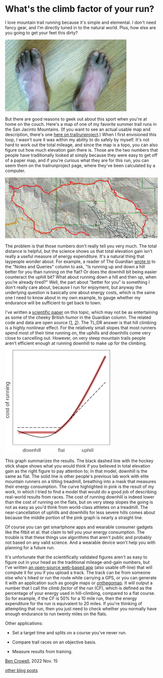 What's the climb factor of your run?
====================================

I love mountain trail running because it's simple and elemental. I don't need fancy gear,
and I'm directly tuned in to the natural world. Plus, how else are you going to get your
feet this dirty?

![picture of dirty feet](dirty_feet.jpg)

But there are good reasons to geek out about this sport when you're at home
on the couch. Here's a map of one of my favorite summer trail runs in the San
Jacinto Mountains. (If you want to see an actual usable map and description,
there's one [here on trailrunproject](https://www.trailrunproject.com/trail/7093426/san-jacinto-peak-loop).)
When I first envisioned this loop, I wasn't sure it was within my ability to do
safely by myself. It's not hard to work out the total mileage, and since the map
is a topo, you can also figure out how much elevation gain there is. Those are the two
numbers that people have traditionally looked at simply because they were easy to
get off of a paper map, and if you're curious what they are for this run, you can
seem them on the trailrunproject page, where they've been calculated by a computer.

![topo map of a running loop](san_j_loop.png)

The problem is that those numbers don't really tell you very much. The
total distance is helpful, but the science shows us that total
elevation gain isn't really a useful measure of energy
expenditure. It's a natural thing that laypeople wonder about. For
example, a reader of The Guardian [wrote in](https://www.theguardian.com/lifeandstyle/2022/aug/07/readers-reply-is-running-up-and-down-a-hill-better-for-you-than-running-on-the-flat) to the "Notes and Queries"
column to ask, "Is running up and down a hill better for you than
running on the flat? Or does the downhill bit being easier counteract
the uphill bit? What about running down a hill and then up, when
you’re already tired?" Well, the part about "better for you" is something
I don't really care about, because I run for enjoyment, but anyway the
underlying question is basically one about energy costs, which is the
same one I need to know about in my own example, to gauge whether my
endurance will be sufficient to get back to town.

I've written a [scientific
paper](https://www.biorxiv.org/content/10.1101/2021.04.03.438339v2) on
this topic, which may not be as entertaining as some of the cheeky
British humor in the Guardian column. The related code and data are
open source ([1](https://github.com/bcrowell/trail),
[2](https://github.com/bcrowell/kcals)). The TL;DR answer is that hill
climbing is a highly nonlinear effect. For
the relatively small slopes that most runners spend most of their time
running on, the uphills and downhills come very close to cancelling
out. However, on very steep mountain trails people aren’t efficient
enough at running downhill to make up for the climbing.

![graph showing three models of running efficiency versus hill slope](graph.png)

This graph summarizes the results. The black dashed line with the hockey stick shape
shows what you would think if you believed in total elevation gain as the right
figure to pay attention to; in that model, downhill is the same as flat. The
solid line is other people's previous lab work with elite mountain runners on
a tilting treadmill, breathing into a mask that measures their energy consumption.
The curve highlighted in pink is the result of my work, in which I tried to
find a model that would do a good job of describing real-world results from
races. The cost of running downhill is indeed lower than the cost of running
on the flats, but on very steep slopes the going is not as easy as you'd
think from world-class athletes on a treadmill. The near-cancellation of uphills
and downhills for less severe hills comes about because the middle portion of the pink graph is nearly
a straight line.

Of course you can get smartphone apps and wearable consumer gadgets like the fitbit et al. that
claim to tell you your energy consumption. The trouble is that these things use
algorithms that aren't public and probably not based on any valid science. And
a wearable device won't help you with planning for a future run.

It's unfortunate that the scientifically validated figures aren't as
easy to figure out in your head as the traditional mileage-and-gain
numbers, but I've written [an open-source web-based
app](https://lightandmatter.com/cf) (also usable off-line) that will
compute it for you if you upload a track. The track can be from
someone else who's hiked or run the route while carrying a GPS, or you
can generate it with an application such as google maps or
[onthegomap](https://onthegomap.com/). It will output a number that I
call the *climb factor* of the run (CF), which is defined as the percentage
of your energy used in hill-climbing, compared to a flat course. So for example,
if the CF is 50% for a 10 mile run, then the energy expenditure for the run
is equivalent to 20 miles. If you're thinking of attempting that run, then you
just need to check whether you normally have enough endurance to run twenty miles
on the flats.

Other applications:

- Set a target time and splits on a course you've never run.

- Compare trail races on an objective basis.

- Measure results from training.

[Ben Crowell](http://lightandmatter.com/area4author.html), 2022 Nov. 15

[other blog posts](https://bcrowell.github.io/)
